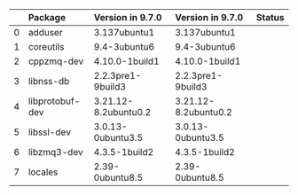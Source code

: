 <!-- markdown-link-check-disable -->

|    | Package         | Version in 9.7.0     | Version in 9.7.0     | Status   |
|---:|:----------------|:---------------------|:---------------------|:---------|
|  0 | adduser         | 3.137ubuntu1         | 3.137ubuntu1         |          |
|  1 | coreutils       | 9.4-3ubuntu6         | 9.4-3ubuntu6         |          |
|  2 | cppzmq-dev      | 4.10.0-1build1       | 4.10.0-1build1       |          |
|  3 | libnss-db       | 2.2.3pre1-9build3    | 2.2.3pre1-9build3    |          |
|  4 | libprotobuf-dev | 3.21.12-8.2ubuntu0.2 | 3.21.12-8.2ubuntu0.2 |          |
|  5 | libssl-dev      | 3.0.13-0ubuntu3.5    | 3.0.13-0ubuntu3.5    |          |
|  6 | libzmq3-dev     | 4.3.5-1build2        | 4.3.5-1build2        |          |
|  7 | locales         | 2.39-0ubuntu8.5      | 2.39-0ubuntu8.5      |          |